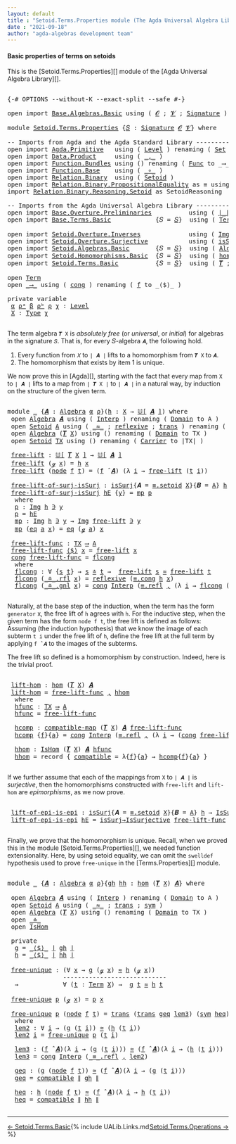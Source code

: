 ```yaml
---
layout: default
title : "Setoid.Terms.Properties module (The Agda Universal Algebra Library)"
date : "2021-09-18"
author: "agda-algebras development team"
---
```


#### <a id="basic-properties">Basic properties of terms on setoids</a>

This is the [Setoid.Terms.Properties][] module of the [Agda Universal Algebra Library][].

<pre class="Agda">

<a id="342" class="Symbol">{-#</a> <a id="346" class="Keyword">OPTIONS</a> <a id="354" class="Pragma">--without-K</a> <a id="366" class="Pragma">--exact-split</a> <a id="380" class="Pragma">--safe</a> <a id="387" class="Symbol">#-}</a>

<a id="392" class="Keyword">open</a> <a id="397" class="Keyword">import</a> <a id="404" href="Base.Algebras.Basic.html" class="Module">Base.Algebras.Basic</a> <a id="424" class="Keyword">using</a> <a id="430" class="Symbol">(</a> <a id="432" href="Base.Algebras.Basic.html#1162" class="Generalizable">𝓞</a> <a id="434" class="Symbol">;</a> <a id="436" href="Base.Algebras.Basic.html#1164" class="Generalizable">𝓥</a> <a id="438" class="Symbol">;</a> <a id="440" href="Base.Algebras.Basic.html#3890" class="Function">Signature</a> <a id="450" class="Symbol">)</a>

<a id="453" class="Keyword">module</a> <a id="460" href="Setoid.Terms.Properties.html" class="Module">Setoid.Terms.Properties</a> <a id="484" class="Symbol">{</a><a id="485" href="Setoid.Terms.Properties.html#485" class="Bound">𝑆</a> <a id="487" class="Symbol">:</a> <a id="489" href="Base.Algebras.Basic.html#3890" class="Function">Signature</a> <a id="499" href="Base.Algebras.Basic.html#1162" class="Generalizable">𝓞</a> <a id="501" href="Base.Algebras.Basic.html#1164" class="Generalizable">𝓥</a><a id="502" class="Symbol">}</a> <a id="504" class="Keyword">where</a>

<a id="511" class="Comment">-- Imports from Agda and the Agda Standard Library ---------------------</a>
<a id="584" class="Keyword">open</a> <a id="589" class="Keyword">import</a> <a id="596" href="Agda.Primitive.html" class="Module">Agda.Primitive</a>   <a id="613" class="Keyword">using</a> <a id="619" class="Symbol">(</a> <a id="621" href="Agda.Primitive.html#597" class="Postulate">Level</a> <a id="627" class="Symbol">)</a> <a id="629" class="Keyword">renaming</a> <a id="638" class="Symbol">(</a> <a id="640" href="Agda.Primitive.html#326" class="Primitive">Set</a> <a id="644" class="Symbol">to</a> <a id="647" class="Primitive">Type</a> <a id="652" class="Symbol">)</a>
<a id="654" class="Keyword">open</a> <a id="659" class="Keyword">import</a> <a id="666" href="Data.Product.html" class="Module">Data.Product</a>     <a id="683" class="Keyword">using</a> <a id="689" class="Symbol">(</a> <a id="691" href="Agda.Builtin.Sigma.html#236" class="InductiveConstructor Operator">_,_</a> <a id="695" class="Symbol">)</a>
<a id="697" class="Keyword">open</a> <a id="702" class="Keyword">import</a> <a id="709" href="Function.Bundles.html" class="Module">Function.Bundles</a> <a id="726" class="Keyword">using</a> <a id="732" class="Symbol">()</a> <a id="735" class="Keyword">renaming</a> <a id="744" class="Symbol">(</a> <a id="746" href="Function.Bundles.html#1868" class="Record">Func</a> <a id="751" class="Symbol">to</a> <a id="754" class="Record">_⟶_</a> <a id="758" class="Symbol">)</a>
<a id="760" class="Keyword">open</a> <a id="765" class="Keyword">import</a> <a id="772" href="Function.Base.html" class="Module">Function.Base</a>    <a id="789" class="Keyword">using</a> <a id="795" class="Symbol">(</a> <a id="797" href="Function.Base.html#1031" class="Function Operator">_∘_</a> <a id="801" class="Symbol">)</a>
<a id="803" class="Keyword">open</a> <a id="808" class="Keyword">import</a> <a id="815" href="Relation.Binary.html" class="Module">Relation.Binary</a>  <a id="832" class="Keyword">using</a> <a id="838" class="Symbol">(</a> <a id="840" href="Relation.Binary.Bundles.html#1009" class="Record">Setoid</a> <a id="847" class="Symbol">)</a>
<a id="849" class="Keyword">open</a> <a id="854" class="Keyword">import</a> <a id="861" href="Relation.Binary.PropositionalEquality.html" class="Module">Relation.Binary.PropositionalEquality</a> <a id="899" class="Symbol">as</a> <a id="902" class="Module">≡</a> <a id="904" class="Keyword">using</a> <a id="910" class="Symbol">(</a><a id="911" href="Agda.Builtin.Equality.html#151" class="Datatype Operator">_≡_</a><a id="914" class="Symbol">)</a>
<a id="916" class="Keyword">import</a> <a id="923" href="Relation.Binary.Reasoning.Setoid.html" class="Module">Relation.Binary.Reasoning.Setoid</a> <a id="956" class="Symbol">as</a> <a id="959" class="Module">SetoidReasoning</a>

<a id="976" class="Comment">-- Imports from the Agda Universal Algebra Library ------------------------------------------------</a>
<a id="1076" class="Keyword">open</a> <a id="1081" class="Keyword">import</a> <a id="1088" href="Base.Overture.Preliminaries.html" class="Module">Base.Overture.Preliminaries</a>          <a id="1125" class="Keyword">using</a> <a id="1131" class="Symbol">(</a> <a id="1133" href="Base.Overture.Preliminaries.html#4402" class="Function Operator">∣_∣</a> <a id="1137" class="Symbol">;</a> <a id="1139" href="Base.Overture.Preliminaries.html#4440" class="Function Operator">∥_∥</a> <a id="1143" class="Symbol">)</a>
<a id="1145" class="Keyword">open</a> <a id="1150" class="Keyword">import</a> <a id="1157" href="Base.Terms.Basic.html" class="Module">Base.Terms.Basic</a>            <a id="1185" class="Symbol">{</a><a id="1186" class="Argument">𝑆</a> <a id="1188" class="Symbol">=</a> <a id="1190" href="Setoid.Terms.Properties.html#485" class="Bound">𝑆</a><a id="1191" class="Symbol">}</a>  <a id="1194" class="Keyword">using</a> <a id="1200" class="Symbol">(</a> <a id="1202" href="Base.Terms.Basic.html#2021" class="Datatype">Term</a> <a id="1207" class="Symbol">)</a>

<a id="1210" class="Keyword">open</a> <a id="1215" class="Keyword">import</a> <a id="1222" href="Setoid.Overture.Inverses.html" class="Module">Setoid.Overture.Inverses</a>             <a id="1259" class="Keyword">using</a> <a id="1265" class="Symbol">(</a> <a id="1267" href="Setoid.Overture.Inverses.html#1769" class="Datatype Operator">Img_∋_</a> <a id="1274" class="Symbol">;</a> <a id="1276" href="Setoid.Overture.Inverses.html#1820" class="InductiveConstructor">eq</a> <a id="1279" class="Symbol">)</a>
<a id="1281" class="Keyword">open</a> <a id="1286" class="Keyword">import</a> <a id="1293" href="Setoid.Overture.Surjective.html" class="Module">Setoid.Overture.Surjective</a>           <a id="1330" class="Keyword">using</a> <a id="1336" class="Symbol">(</a> <a id="1338" href="Setoid.Overture.Surjective.html#1963" class="Function">isSurj</a> <a id="1345" class="Symbol">;</a> <a id="1347" href="Setoid.Overture.Surjective.html#2049" class="Function">IsSurjective</a> <a id="1360" class="Symbol">;</a> <a id="1362" href="Setoid.Overture.Surjective.html#2133" class="Function">isSurj→IsSurjective</a> <a id="1382" class="Symbol">)</a>
<a id="1384" class="Keyword">open</a> <a id="1389" class="Keyword">import</a> <a id="1396" href="Setoid.Algebras.Basic.html" class="Module">Setoid.Algebras.Basic</a>       <a id="1424" class="Symbol">{</a><a id="1425" class="Argument">𝑆</a> <a id="1427" class="Symbol">=</a> <a id="1429" href="Setoid.Terms.Properties.html#485" class="Bound">𝑆</a><a id="1430" class="Symbol">}</a>  <a id="1433" class="Keyword">using</a> <a id="1439" class="Symbol">(</a> <a id="1441" href="Setoid.Algebras.Basic.html#2890" class="Record">Algebra</a> <a id="1449" class="Symbol">;</a> <a id="1451" href="Setoid.Algebras.Basic.html#3636" class="Function Operator">𝕌[_]</a> <a id="1456" class="Symbol">;</a> <a id="1458" href="Setoid.Algebras.Basic.html#4038" class="Function Operator">_̂_</a> <a id="1462" class="Symbol">)</a>
<a id="1464" class="Keyword">open</a> <a id="1469" class="Keyword">import</a> <a id="1476" href="Setoid.Homomorphisms.Basic.html" class="Module">Setoid.Homomorphisms.Basic</a>  <a id="1504" class="Symbol">{</a><a id="1505" class="Argument">𝑆</a> <a id="1507" class="Symbol">=</a> <a id="1509" href="Setoid.Terms.Properties.html#485" class="Bound">𝑆</a><a id="1510" class="Symbol">}</a>  <a id="1513" class="Keyword">using</a> <a id="1519" class="Symbol">(</a> <a id="1521" href="Setoid.Homomorphisms.Basic.html#1980" class="Function">hom</a> <a id="1525" class="Symbol">;</a> <a id="1527" href="Setoid.Homomorphisms.Basic.html#1734" class="Function">compatible-map</a> <a id="1542" class="Symbol">;</a> <a id="1544" href="Setoid.Homomorphisms.Basic.html#1884" class="Record">IsHom</a> <a id="1550" class="Symbol">)</a>
<a id="1552" class="Keyword">open</a> <a id="1557" class="Keyword">import</a> <a id="1564" href="Setoid.Terms.Basic.html" class="Module">Setoid.Terms.Basic</a>          <a id="1592" class="Symbol">{</a><a id="1593" class="Argument">𝑆</a> <a id="1595" class="Symbol">=</a> <a id="1597" href="Setoid.Terms.Properties.html#485" class="Bound">𝑆</a><a id="1598" class="Symbol">}</a>  <a id="1601" class="Keyword">using</a> <a id="1607" class="Symbol">(</a> <a id="1609" href="Setoid.Terms.Basic.html#2932" class="Function">𝑻</a> <a id="1611" class="Symbol">;</a> <a id="1613" href="Setoid.Terms.Basic.html#2061" class="Datatype Operator">_≐_</a>  <a id="1618" class="Symbol">;</a> <a id="1620" href="Setoid.Terms.Basic.html#2296" class="Function">≐-isRefl</a> <a id="1629" class="Symbol">)</a>

<a id="1632" class="Keyword">open</a> <a id="1637" href="Base.Terms.Basic.html#2021" class="Module">Term</a>
<a id="1642" class="Keyword">open</a> <a id="1647" href="Setoid.Terms.Properties.html#754" class="Module">_⟶_</a> <a id="1651" class="Keyword">using</a> <a id="1657" class="Symbol">(</a> <a id="1659" href="Function.Bundles.html#1938" class="Field">cong</a> <a id="1664" class="Symbol">)</a> <a id="1666" class="Keyword">renaming</a> <a id="1675" class="Symbol">(</a> <a id="1677" href="Function.Bundles.html#1919" class="Field">f</a> <a id="1679" class="Symbol">to</a> <a id="1682" class="Field">_⟨$⟩_</a> <a id="1688" class="Symbol">)</a>

<a id="1691" class="Keyword">private</a> <a id="1699" class="Keyword">variable</a>
 <a id="1709" href="Setoid.Terms.Properties.html#1709" class="Generalizable">α</a> <a id="1711" href="Setoid.Terms.Properties.html#1711" class="Generalizable">ρᵃ</a> <a id="1714" href="Setoid.Terms.Properties.html#1714" class="Generalizable">β</a> <a id="1716" href="Setoid.Terms.Properties.html#1716" class="Generalizable">ρᵇ</a> <a id="1719" href="Setoid.Terms.Properties.html#1719" class="Generalizable">ρ</a> <a id="1721" href="Setoid.Terms.Properties.html#1721" class="Generalizable">χ</a> <a id="1723" class="Symbol">:</a> <a id="1725" href="Agda.Primitive.html#597" class="Postulate">Level</a>
 <a id="1732" href="Setoid.Terms.Properties.html#1732" class="Generalizable">X</a> <a id="1734" class="Symbol">:</a> <a id="1736" href="Setoid.Terms.Properties.html#647" class="Primitive">Type</a> <a id="1741" href="Setoid.Terms.Properties.html#1721" class="Generalizable">χ</a>

</pre>

The term algebra `𝑻 X` is *absolutely free* (or *universal*, or *initial*) for algebras in the signature `𝑆`. That is, for every 𝑆-algebra `𝑨`, the following hold.

1. Every function from `𝑋` to `∣ 𝑨 ∣` lifts to a homomorphism from `𝑻 X` to `𝑨`.
2. The homomorphism that exists by item 1 is unique.

We now prove this in [Agda][], starting with the fact that every map from `X` to `∣ 𝑨 ∣` lifts to a map from `∣ 𝑻 X ∣` to `∣ 𝑨 ∣` in a natural way, by induction on the structure of the given term.

<pre class="Agda">

<a id="2268" class="Keyword">module</a> <a id="2275" href="Setoid.Terms.Properties.html#2275" class="Module">_</a> <a id="2277" class="Symbol">{</a><a id="2278" href="Setoid.Terms.Properties.html#2278" class="Bound">𝑨</a> <a id="2280" class="Symbol">:</a> <a id="2282" href="Setoid.Algebras.Basic.html#2890" class="Record">Algebra</a> <a id="2290" href="Setoid.Terms.Properties.html#1709" class="Generalizable">α</a> <a id="2292" href="Setoid.Terms.Properties.html#1719" class="Generalizable">ρ</a><a id="2293" class="Symbol">}(</a><a id="2295" href="Setoid.Terms.Properties.html#2295" class="Bound">h</a> <a id="2297" class="Symbol">:</a> <a id="2299" href="Setoid.Terms.Properties.html#1732" class="Generalizable">X</a> <a id="2301" class="Symbol">→</a> <a id="2303" href="Setoid.Algebras.Basic.html#3636" class="Function Operator">𝕌[</a> <a id="2306" href="Setoid.Terms.Properties.html#2278" class="Bound">𝑨</a> <a id="2308" href="Setoid.Algebras.Basic.html#3636" class="Function Operator">]</a><a id="2309" class="Symbol">)</a> <a id="2311" class="Keyword">where</a>
 <a id="2318" class="Keyword">open</a> <a id="2323" href="Setoid.Algebras.Basic.html#2890" class="Module">Algebra</a> <a id="2331" href="Setoid.Terms.Properties.html#2278" class="Bound">𝑨</a> <a id="2333" class="Keyword">using</a> <a id="2339" class="Symbol">(</a> <a id="2341" href="Setoid.Algebras.Basic.html#2969" class="Field">Interp</a> <a id="2348" class="Symbol">)</a> <a id="2350" class="Keyword">renaming</a> <a id="2359" class="Symbol">(</a> <a id="2361" href="Setoid.Algebras.Basic.html#2947" class="Field">Domain</a> <a id="2368" class="Symbol">to</a> <a id="2371" class="Field">A</a> <a id="2373" class="Symbol">)</a>
 <a id="2376" class="Keyword">open</a> <a id="2381" href="Relation.Binary.Bundles.html#1009" class="Module">Setoid</a> <a id="2388" href="Setoid.Terms.Properties.html#2371" class="Function">A</a> <a id="2390" class="Keyword">using</a> <a id="2396" class="Symbol">(</a> <a id="2398" href="Relation.Binary.Bundles.html#1098" class="Field Operator">_≈_</a> <a id="2402" class="Symbol">;</a> <a id="2404" href="Relation.Binary.Structures.html#1646" class="Function">reflexive</a> <a id="2414" class="Symbol">;</a> <a id="2416" href="Relation.Binary.Structures.html#1620" class="Function">trans</a> <a id="2422" class="Symbol">)</a> <a id="2424" class="Keyword">renaming</a> <a id="2433" class="Symbol">(</a> <a id="2435" href="Relation.Binary.Bundles.html#1072" class="Field">Carrier</a> <a id="2443" class="Symbol">to</a> <a id="2446" class="Field">∣A∣</a> <a id="2450" class="Symbol">)</a>
 <a id="2453" class="Keyword">open</a> <a id="2458" href="Setoid.Algebras.Basic.html#2890" class="Module">Algebra</a> <a id="2466" class="Symbol">(</a><a id="2467" href="Setoid.Terms.Basic.html#2932" class="Function">𝑻</a> <a id="2469" href="Setoid.Terms.Properties.html#2299" class="Bound">X</a><a id="2470" class="Symbol">)</a> <a id="2472" class="Keyword">using</a> <a id="2478" class="Symbol">()</a> <a id="2481" class="Keyword">renaming</a> <a id="2490" class="Symbol">(</a> <a id="2492" href="Setoid.Algebras.Basic.html#2947" class="Field">Domain</a> <a id="2499" class="Symbol">to</a> <a id="2502" class="Field">TX</a> <a id="2505" class="Symbol">)</a>
 <a id="2508" class="Keyword">open</a> <a id="2513" href="Relation.Binary.Bundles.html#1009" class="Module">Setoid</a> <a id="2520" href="Setoid.Terms.Properties.html#2502" class="Function">TX</a> <a id="2523" class="Keyword">using</a> <a id="2529" class="Symbol">()</a> <a id="2532" class="Keyword">renaming</a> <a id="2541" class="Symbol">(</a> <a id="2543" href="Relation.Binary.Bundles.html#1072" class="Field">Carrier</a> <a id="2551" class="Symbol">to</a> <a id="2554" class="Field">∣TX∣</a> <a id="2559" class="Symbol">)</a>

 <a id="2563" href="Setoid.Terms.Properties.html#2563" class="Function">free-lift</a> <a id="2573" class="Symbol">:</a> <a id="2575" href="Setoid.Algebras.Basic.html#3636" class="Function Operator">𝕌[</a> <a id="2578" href="Setoid.Terms.Basic.html#2932" class="Function">𝑻</a> <a id="2580" href="Setoid.Terms.Properties.html#2299" class="Bound">X</a> <a id="2582" href="Setoid.Algebras.Basic.html#3636" class="Function Operator">]</a> <a id="2584" class="Symbol">→</a> <a id="2586" href="Setoid.Algebras.Basic.html#3636" class="Function Operator">𝕌[</a> <a id="2589" href="Setoid.Terms.Properties.html#2278" class="Bound">𝑨</a> <a id="2591" href="Setoid.Algebras.Basic.html#3636" class="Function Operator">]</a>
 <a id="2594" href="Setoid.Terms.Properties.html#2563" class="Function">free-lift</a> <a id="2604" class="Symbol">(</a><a id="2605" href="Base.Terms.Basic.html#2062" class="InductiveConstructor">ℊ</a> <a id="2607" href="Setoid.Terms.Properties.html#2607" class="Bound">x</a><a id="2608" class="Symbol">)</a> <a id="2610" class="Symbol">=</a> <a id="2612" href="Setoid.Terms.Properties.html#2295" class="Bound">h</a> <a id="2614" href="Setoid.Terms.Properties.html#2607" class="Bound">x</a>
 <a id="2617" href="Setoid.Terms.Properties.html#2563" class="Function">free-lift</a> <a id="2627" class="Symbol">(</a><a id="2628" href="Base.Terms.Basic.html#2104" class="InductiveConstructor">node</a> <a id="2633" href="Setoid.Terms.Properties.html#2633" class="Bound">f</a> <a id="2635" href="Setoid.Terms.Properties.html#2635" class="Bound">t</a><a id="2636" class="Symbol">)</a> <a id="2638" class="Symbol">=</a> <a id="2640" class="Symbol">(</a><a id="2641" href="Setoid.Terms.Properties.html#2633" class="Bound">f</a> <a id="2643" href="Setoid.Algebras.Basic.html#4038" class="Function Operator">̂</a> <a id="2645" href="Setoid.Terms.Properties.html#2278" class="Bound">𝑨</a><a id="2646" class="Symbol">)</a> <a id="2648" class="Symbol">(λ</a> <a id="2651" href="Setoid.Terms.Properties.html#2651" class="Bound">i</a> <a id="2653" class="Symbol">→</a> <a id="2655" href="Setoid.Terms.Properties.html#2563" class="Function">free-lift</a> <a id="2665" class="Symbol">(</a><a id="2666" href="Setoid.Terms.Properties.html#2635" class="Bound">t</a> <a id="2668" href="Setoid.Terms.Properties.html#2651" class="Bound">i</a><a id="2669" class="Symbol">))</a>

 <a id="2674" href="Setoid.Terms.Properties.html#2674" class="Function">free-lift-of-surj-isSurj</a> <a id="2699" class="Symbol">:</a> <a id="2701" href="Setoid.Overture.Surjective.html#1963" class="Function">isSurj</a><a id="2707" class="Symbol">{</a><a id="2708" class="Argument">𝑨</a> <a id="2710" class="Symbol">=</a> <a id="2712" href="Relation.Binary.PropositionalEquality.Properties.html#3972" class="Function">≡.setoid</a> <a id="2721" href="Setoid.Terms.Properties.html#2299" class="Bound">X</a><a id="2722" class="Symbol">}{</a><a id="2724" class="Argument">𝑩</a> <a id="2726" class="Symbol">=</a> <a id="2728" href="Setoid.Terms.Properties.html#2371" class="Function">A</a><a id="2729" class="Symbol">}</a> <a id="2731" href="Setoid.Terms.Properties.html#2295" class="Bound">h</a> <a id="2733" class="Symbol">→</a> <a id="2735" href="Setoid.Overture.Surjective.html#1963" class="Function">isSurj</a><a id="2741" class="Symbol">{</a><a id="2742" class="Argument">𝑨</a> <a id="2744" class="Symbol">=</a> <a id="2746" href="Setoid.Terms.Properties.html#2502" class="Function">TX</a><a id="2748" class="Symbol">}{</a><a id="2750" class="Argument">𝑩</a> <a id="2752" class="Symbol">=</a> <a id="2754" href="Setoid.Terms.Properties.html#2371" class="Function">A</a><a id="2755" class="Symbol">}</a> <a id="2757" href="Setoid.Terms.Properties.html#2563" class="Function">free-lift</a>
 <a id="2768" href="Setoid.Terms.Properties.html#2674" class="Function">free-lift-of-surj-isSurj</a> <a id="2793" href="Setoid.Terms.Properties.html#2793" class="Bound">hE</a> <a id="2796" class="Symbol">{</a><a id="2797" href="Setoid.Terms.Properties.html#2797" class="Bound">y</a><a id="2798" class="Symbol">}</a> <a id="2800" class="Symbol">=</a> <a id="2802" href="Setoid.Terms.Properties.html#2842" class="Function">mp</a> <a id="2805" href="Setoid.Terms.Properties.html#2817" class="Function">p</a>
  <a id="2809" class="Keyword">where</a>
  <a id="2817" href="Setoid.Terms.Properties.html#2817" class="Function">p</a> <a id="2819" class="Symbol">:</a> <a id="2821" href="Setoid.Overture.Inverses.html#1769" class="Datatype Operator">Img</a> <a id="2825" href="Setoid.Terms.Properties.html#2295" class="Bound">h</a> <a id="2827" href="Setoid.Overture.Inverses.html#1769" class="Datatype Operator">∋</a> <a id="2829" href="Setoid.Terms.Properties.html#2797" class="Bound">y</a>
  <a id="2833" href="Setoid.Terms.Properties.html#2817" class="Function">p</a> <a id="2835" class="Symbol">=</a> <a id="2837" href="Setoid.Terms.Properties.html#2793" class="Bound">hE</a>
  <a id="2842" href="Setoid.Terms.Properties.html#2842" class="Function">mp</a> <a id="2845" class="Symbol">:</a> <a id="2847" href="Setoid.Overture.Inverses.html#1769" class="Datatype Operator">Img</a> <a id="2851" href="Setoid.Terms.Properties.html#2295" class="Bound">h</a> <a id="2853" href="Setoid.Overture.Inverses.html#1769" class="Datatype Operator">∋</a> <a id="2855" href="Setoid.Terms.Properties.html#2797" class="Bound">y</a> <a id="2857" class="Symbol">→</a> <a id="2859" href="Setoid.Overture.Inverses.html#1769" class="Datatype Operator">Img</a> <a id="2863" href="Setoid.Terms.Properties.html#2563" class="Function">free-lift</a> <a id="2873" href="Setoid.Overture.Inverses.html#1769" class="Datatype Operator">∋</a> <a id="2875" href="Setoid.Terms.Properties.html#2797" class="Bound">y</a>
  <a id="2879" href="Setoid.Terms.Properties.html#2842" class="Function">mp</a> <a id="2882" class="Symbol">(</a><a id="2883" href="Setoid.Overture.Inverses.html#1820" class="InductiveConstructor">eq</a> <a id="2886" href="Setoid.Terms.Properties.html#2886" class="Bound">a</a> <a id="2888" href="Setoid.Terms.Properties.html#2888" class="Bound">x</a><a id="2889" class="Symbol">)</a> <a id="2891" class="Symbol">=</a> <a id="2893" href="Setoid.Overture.Inverses.html#1820" class="InductiveConstructor">eq</a> <a id="2896" class="Symbol">(</a><a id="2897" href="Base.Terms.Basic.html#2062" class="InductiveConstructor">ℊ</a> <a id="2899" href="Setoid.Terms.Properties.html#2886" class="Bound">a</a><a id="2900" class="Symbol">)</a> <a id="2902" href="Setoid.Terms.Properties.html#2888" class="Bound">x</a>

 <a id="2906" href="Setoid.Terms.Properties.html#2906" class="Function">free-lift-func</a> <a id="2921" class="Symbol">:</a> <a id="2923" href="Setoid.Terms.Properties.html#2502" class="Function">TX</a> <a id="2926" href="Setoid.Terms.Properties.html#754" class="Record Operator">⟶</a> <a id="2928" href="Setoid.Terms.Properties.html#2371" class="Function">A</a>
 <a id="2931" href="Setoid.Terms.Properties.html#2906" class="Function">free-lift-func</a> <a id="2946" href="Setoid.Terms.Properties.html#1682" class="Field Operator">⟨$⟩</a> <a id="2950" href="Setoid.Terms.Properties.html#2950" class="Bound">x</a> <a id="2952" class="Symbol">=</a> <a id="2954" href="Setoid.Terms.Properties.html#2563" class="Function">free-lift</a> <a id="2964" href="Setoid.Terms.Properties.html#2950" class="Bound">x</a>
 <a id="2967" href="Function.Bundles.html#1938" class="Field">cong</a> <a id="2972" href="Setoid.Terms.Properties.html#2906" class="Function">free-lift-func</a> <a id="2987" class="Symbol">=</a> <a id="2989" href="Setoid.Terms.Properties.html#3006" class="Function">flcong</a>
  <a id="2998" class="Keyword">where</a>
  <a id="3006" href="Setoid.Terms.Properties.html#3006" class="Function">flcong</a> <a id="3013" class="Symbol">:</a> <a id="3015" class="Symbol">∀</a> <a id="3017" class="Symbol">{</a><a id="3018" href="Setoid.Terms.Properties.html#3018" class="Bound">s</a> <a id="3020" href="Setoid.Terms.Properties.html#3020" class="Bound">t</a><a id="3021" class="Symbol">}</a> <a id="3023" class="Symbol">→</a> <a id="3025" href="Setoid.Terms.Properties.html#3018" class="Bound">s</a> <a id="3027" href="Setoid.Terms.Basic.html#2061" class="Datatype Operator">≐</a> <a id="3029" href="Setoid.Terms.Properties.html#3020" class="Bound">t</a> <a id="3031" class="Symbol">→</a>  <a id="3034" href="Setoid.Terms.Properties.html#2563" class="Function">free-lift</a> <a id="3044" href="Setoid.Terms.Properties.html#3018" class="Bound">s</a> <a id="3046" href="Relation.Binary.Bundles.html#1098" class="Function Operator">≈</a> <a id="3048" href="Setoid.Terms.Properties.html#2563" class="Function">free-lift</a> <a id="3058" href="Setoid.Terms.Properties.html#3020" class="Bound">t</a>
  <a id="3062" href="Setoid.Terms.Properties.html#3006" class="Function">flcong</a> <a id="3069" class="Symbol">(</a><a id="3070" href="Setoid.Terms.Basic.html#2105" class="InductiveConstructor">_≐_.rfl</a> <a id="3078" href="Setoid.Terms.Properties.html#3078" class="Bound">x</a><a id="3079" class="Symbol">)</a> <a id="3081" class="Symbol">=</a> <a id="3083" href="Relation.Binary.Structures.html#1646" class="Function">reflexive</a> <a id="3093" class="Symbol">(</a><a id="3094" href="Relation.Binary.PropositionalEquality.Core.html#1130" class="Function">≡.cong</a> <a id="3101" href="Setoid.Terms.Properties.html#2295" class="Bound">h</a> <a id="3103" href="Setoid.Terms.Properties.html#3078" class="Bound">x</a><a id="3104" class="Symbol">)</a>
  <a id="3108" href="Setoid.Terms.Properties.html#3006" class="Function">flcong</a> <a id="3115" class="Symbol">(</a><a id="3116" href="Setoid.Terms.Basic.html#2147" class="InductiveConstructor">_≐_.gnl</a> <a id="3124" href="Setoid.Terms.Properties.html#3124" class="Bound">x</a><a id="3125" class="Symbol">)</a> <a id="3127" class="Symbol">=</a> <a id="3129" href="Function.Bundles.html#1938" class="Field">cong</a> <a id="3134" href="Setoid.Algebras.Basic.html#2969" class="Function">Interp</a> <a id="3141" class="Symbol">(</a><a id="3142" href="Agda.Builtin.Equality.html#208" class="InductiveConstructor">≡.refl</a> <a id="3149" href="Agda.Builtin.Sigma.html#236" class="InductiveConstructor Operator">,</a> <a id="3151" class="Symbol">(λ</a> <a id="3154" href="Setoid.Terms.Properties.html#3154" class="Bound">i</a> <a id="3156" class="Symbol">→</a> <a id="3158" href="Setoid.Terms.Properties.html#3006" class="Function">flcong</a> <a id="3165" class="Symbol">(</a><a id="3166" href="Setoid.Terms.Properties.html#3124" class="Bound">x</a> <a id="3168" href="Setoid.Terms.Properties.html#3154" class="Bound">i</a><a id="3169" class="Symbol">)))</a>

</pre>

Naturally, at the base step of the induction, when the term has the form `generator`
x, the free lift of `h` agrees with `h`.  For the inductive step, when the
given term has the form `node f t`, the free lift is defined as
follows: Assuming (the induction hypothesis) that we know the image of each
subterm `t i` under the free lift of `h`, define the free lift at the
full term by applying `f ̂ 𝑨` to the images of the subterms.

The free lift so defined is a homomorphism by construction. Indeed, here is the trivial proof.

<pre class="Agda">

 <a id="3729" href="Setoid.Terms.Properties.html#3729" class="Function">lift-hom</a> <a id="3738" class="Symbol">:</a> <a id="3740" href="Setoid.Homomorphisms.Basic.html#1980" class="Function">hom</a> <a id="3744" class="Symbol">(</a><a id="3745" href="Setoid.Terms.Basic.html#2932" class="Function">𝑻</a> <a id="3747" href="Setoid.Terms.Properties.html#2299" class="Bound">X</a><a id="3748" class="Symbol">)</a> <a id="3750" href="Setoid.Terms.Properties.html#2278" class="Bound">𝑨</a>
 <a id="3753" href="Setoid.Terms.Properties.html#3729" class="Function">lift-hom</a> <a id="3762" class="Symbol">=</a> <a id="3764" href="Setoid.Terms.Properties.html#2906" class="Function">free-lift-func</a> <a id="3779" href="Agda.Builtin.Sigma.html#236" class="InductiveConstructor Operator">,</a> <a id="3781" href="Setoid.Terms.Properties.html#3972" class="Function">hhom</a>
  <a id="3788" class="Keyword">where</a>
  <a id="3796" href="Setoid.Terms.Properties.html#3796" class="Function">hfunc</a> <a id="3802" class="Symbol">:</a> <a id="3804" href="Setoid.Terms.Properties.html#2502" class="Function">TX</a> <a id="3807" href="Setoid.Terms.Properties.html#754" class="Record Operator">⟶</a> <a id="3809" href="Setoid.Terms.Properties.html#2371" class="Function">A</a>
  <a id="3813" href="Setoid.Terms.Properties.html#3796" class="Function">hfunc</a> <a id="3819" class="Symbol">=</a> <a id="3821" href="Setoid.Terms.Properties.html#2906" class="Function">free-lift-func</a>

  <a id="3839" href="Setoid.Terms.Properties.html#3839" class="Function">hcomp</a> <a id="3845" class="Symbol">:</a> <a id="3847" href="Setoid.Homomorphisms.Basic.html#1734" class="Function">compatible-map</a> <a id="3862" class="Symbol">(</a><a id="3863" href="Setoid.Terms.Basic.html#2932" class="Function">𝑻</a> <a id="3865" href="Setoid.Terms.Properties.html#2299" class="Bound">X</a><a id="3866" class="Symbol">)</a> <a id="3868" href="Setoid.Terms.Properties.html#2278" class="Bound">𝑨</a> <a id="3870" href="Setoid.Terms.Properties.html#2906" class="Function">free-lift-func</a>
  <a id="3887" href="Setoid.Terms.Properties.html#3839" class="Function">hcomp</a> <a id="3893" class="Symbol">{</a><a id="3894" href="Setoid.Terms.Properties.html#3894" class="Bound">f</a><a id="3895" class="Symbol">}{</a><a id="3897" href="Setoid.Terms.Properties.html#3897" class="Bound">a</a><a id="3898" class="Symbol">}</a> <a id="3900" class="Symbol">=</a> <a id="3902" href="Function.Bundles.html#1938" class="Field">cong</a> <a id="3907" href="Setoid.Algebras.Basic.html#2969" class="Function">Interp</a> <a id="3914" class="Symbol">(</a><a id="3915" href="Agda.Builtin.Equality.html#208" class="InductiveConstructor">≡.refl</a> <a id="3922" href="Agda.Builtin.Sigma.html#236" class="InductiveConstructor Operator">,</a> <a id="3924" class="Symbol">(λ</a> <a id="3927" href="Setoid.Terms.Properties.html#3927" class="Bound">i</a> <a id="3929" class="Symbol">→</a> <a id="3931" class="Symbol">(</a><a id="3932" href="Function.Bundles.html#1938" class="Field">cong</a> <a id="3937" href="Setoid.Terms.Properties.html#2906" class="Function">free-lift-func</a><a id="3951" class="Symbol">){</a><a id="3953" href="Setoid.Terms.Properties.html#3897" class="Bound">a</a> <a id="3955" href="Setoid.Terms.Properties.html#3927" class="Bound">i</a><a id="3956" class="Symbol">}</a> <a id="3958" href="Setoid.Terms.Basic.html#2296" class="Function">≐-isRefl</a><a id="3966" class="Symbol">))</a>

  <a id="3972" href="Setoid.Terms.Properties.html#3972" class="Function">hhom</a> <a id="3977" class="Symbol">:</a> <a id="3979" href="Setoid.Homomorphisms.Basic.html#1884" class="Record">IsHom</a> <a id="3985" class="Symbol">(</a><a id="3986" href="Setoid.Terms.Basic.html#2932" class="Function">𝑻</a> <a id="3988" href="Setoid.Terms.Properties.html#2299" class="Bound">X</a><a id="3989" class="Symbol">)</a> <a id="3991" href="Setoid.Terms.Properties.html#2278" class="Bound">𝑨</a> <a id="3993" href="Setoid.Terms.Properties.html#3796" class="Function">hfunc</a>
  <a id="4001" href="Setoid.Terms.Properties.html#3972" class="Function">hhom</a> <a id="4006" class="Symbol">=</a> <a id="4008" class="Keyword">record</a> <a id="4015" class="Symbol">{</a> <a id="4017" href="Setoid.Homomorphisms.Basic.html#1948" class="Field">compatible</a> <a id="4028" class="Symbol">=</a> <a id="4030" class="Symbol">λ{</a><a id="4032" href="Setoid.Terms.Properties.html#4032" class="Bound">f</a><a id="4033" class="Symbol">}{</a><a id="4035" href="Setoid.Terms.Properties.html#4035" class="Bound">a</a><a id="4036" class="Symbol">}</a> <a id="4038" class="Symbol">→</a> <a id="4040" href="Setoid.Terms.Properties.html#3839" class="Function">hcomp</a><a id="4045" class="Symbol">{</a><a id="4046" href="Setoid.Terms.Properties.html#4032" class="Bound">f</a><a id="4047" class="Symbol">}{</a><a id="4049" href="Setoid.Terms.Properties.html#4035" class="Bound">a</a><a id="4050" class="Symbol">}</a> <a id="4052" class="Symbol">}</a>
 
</pre>

If we further assume that each of the mappings from `X` to `∣ 𝑨 ∣` is *surjective*, then the homomorphisms constructed with `free-lift` and `lift-hom` are *epimorphisms*, as we now prove.

<pre class="Agda">

 <a id="4272" href="Setoid.Terms.Properties.html#4272" class="Function">lift-of-epi-is-epi</a> <a id="4291" class="Symbol">:</a> <a id="4293" href="Setoid.Overture.Surjective.html#1963" class="Function">isSurj</a><a id="4299" class="Symbol">{</a><a id="4300" class="Argument">𝑨</a> <a id="4302" class="Symbol">=</a> <a id="4304" href="Relation.Binary.PropositionalEquality.Properties.html#3972" class="Function">≡.setoid</a> <a id="4313" href="Setoid.Terms.Properties.html#2299" class="Bound">X</a><a id="4314" class="Symbol">}{</a><a id="4316" class="Argument">𝑩</a> <a id="4318" class="Symbol">=</a> <a id="4320" href="Setoid.Terms.Properties.html#2371" class="Function">A</a><a id="4321" class="Symbol">}</a> <a id="4323" href="Setoid.Terms.Properties.html#2295" class="Bound">h</a> <a id="4325" class="Symbol">→</a> <a id="4327" href="Setoid.Overture.Surjective.html#2049" class="Function">IsSurjective</a> <a id="4340" href="Setoid.Terms.Properties.html#2906" class="Function">free-lift-func</a>
 <a id="4356" href="Setoid.Terms.Properties.html#4272" class="Function">lift-of-epi-is-epi</a> <a id="4375" href="Setoid.Terms.Properties.html#4375" class="Bound">hE</a> <a id="4378" class="Symbol">=</a> <a id="4380" href="Setoid.Overture.Surjective.html#2133" class="Function">isSurj→IsSurjective</a> <a id="4400" href="Setoid.Terms.Properties.html#2906" class="Function">free-lift-func</a> <a id="4415" class="Symbol">(</a><a id="4416" href="Setoid.Terms.Properties.html#2674" class="Function">free-lift-of-surj-isSurj</a> <a id="4441" href="Setoid.Terms.Properties.html#4375" class="Bound">hE</a><a id="4443" class="Symbol">)</a>

</pre>

Finally, we prove that the homomorphism is unique.  Recall, when we proved this in the module [Setoid.Terms.Properties][], we needed function extensionality. Here, by using setoid equality, we can omit the `swelldef` hypothesis used to prove `free-unique` in the [Terms.Properties][] module.

<pre class="Agda">

<a id="4765" class="Keyword">module</a> <a id="4772" href="Setoid.Terms.Properties.html#4772" class="Module">_</a> <a id="4774" class="Symbol">{</a><a id="4775" href="Setoid.Terms.Properties.html#4775" class="Bound">𝑨</a> <a id="4777" class="Symbol">:</a> <a id="4779" href="Setoid.Algebras.Basic.html#2890" class="Record">Algebra</a> <a id="4787" href="Setoid.Terms.Properties.html#1709" class="Generalizable">α</a> <a id="4789" href="Setoid.Terms.Properties.html#1719" class="Generalizable">ρ</a><a id="4790" class="Symbol">}{</a><a id="4792" href="Setoid.Terms.Properties.html#4792" class="Bound">gh</a> <a id="4795" href="Setoid.Terms.Properties.html#4795" class="Bound">hh</a> <a id="4798" class="Symbol">:</a> <a id="4800" href="Setoid.Homomorphisms.Basic.html#1980" class="Function">hom</a> <a id="4804" class="Symbol">(</a><a id="4805" href="Setoid.Terms.Basic.html#2932" class="Function">𝑻</a> <a id="4807" href="Setoid.Terms.Properties.html#1732" class="Generalizable">X</a><a id="4808" class="Symbol">)</a> <a id="4810" href="Setoid.Terms.Properties.html#4775" class="Bound">𝑨</a><a id="4811" class="Symbol">}</a> <a id="4813" class="Keyword">where</a>

 <a id="4821" class="Keyword">open</a> <a id="4826" href="Setoid.Algebras.Basic.html#2890" class="Module">Algebra</a> <a id="4834" href="Setoid.Terms.Properties.html#4775" class="Bound">𝑨</a> <a id="4836" class="Keyword">using</a> <a id="4842" class="Symbol">(</a> <a id="4844" href="Setoid.Algebras.Basic.html#2969" class="Field">Interp</a> <a id="4851" class="Symbol">)</a> <a id="4853" class="Keyword">renaming</a> <a id="4862" class="Symbol">(</a> <a id="4864" href="Setoid.Algebras.Basic.html#2947" class="Field">Domain</a> <a id="4871" class="Symbol">to</a> <a id="4874" class="Field">A</a> <a id="4876" class="Symbol">)</a>
 <a id="4879" class="Keyword">open</a> <a id="4884" href="Relation.Binary.Bundles.html#1009" class="Module">Setoid</a> <a id="4891" href="Setoid.Terms.Properties.html#4874" class="Function">A</a> <a id="4893" class="Keyword">using</a> <a id="4899" class="Symbol">(</a> <a id="4901" href="Relation.Binary.Bundles.html#1098" class="Field Operator">_≈_</a> <a id="4905" class="Symbol">;</a> <a id="4907" href="Relation.Binary.Structures.html#1620" class="Function">trans</a> <a id="4913" class="Symbol">;</a> <a id="4915" href="Relation.Binary.Structures.html#1594" class="Function">sym</a> <a id="4919" class="Symbol">)</a>
 <a id="4922" class="Keyword">open</a> <a id="4927" href="Setoid.Algebras.Basic.html#2890" class="Module">Algebra</a> <a id="4935" class="Symbol">(</a><a id="4936" href="Setoid.Terms.Basic.html#2932" class="Function">𝑻</a> <a id="4938" href="Setoid.Terms.Properties.html#4807" class="Bound">X</a><a id="4939" class="Symbol">)</a> <a id="4941" class="Keyword">using</a> <a id="4947" class="Symbol">()</a> <a id="4950" class="Keyword">renaming</a> <a id="4959" class="Symbol">(</a> <a id="4961" href="Setoid.Algebras.Basic.html#2947" class="Field">Domain</a> <a id="4968" class="Symbol">to</a> <a id="4971" class="Field">TX</a> <a id="4974" class="Symbol">)</a>
 <a id="4977" class="Keyword">open</a> <a id="4982" href="Setoid.Terms.Basic.html#2061" class="Module Operator">_≐_</a>
 <a id="4987" class="Keyword">open</a> <a id="4992" href="Setoid.Homomorphisms.Basic.html#1884" class="Module">IsHom</a>

 <a id="5000" class="Keyword">private</a>
  <a id="5010" href="Setoid.Terms.Properties.html#5010" class="Function">g</a> <a id="5012" class="Symbol">=</a> <a id="5014" href="Setoid.Terms.Properties.html#1682" class="Field Operator">_⟨$⟩_</a> <a id="5020" href="Base.Overture.Preliminaries.html#4402" class="Function Operator">∣</a> <a id="5022" href="Setoid.Terms.Properties.html#4792" class="Bound">gh</a> <a id="5025" href="Base.Overture.Preliminaries.html#4402" class="Function Operator">∣</a>
  <a id="5029" href="Setoid.Terms.Properties.html#5029" class="Function">h</a> <a id="5031" class="Symbol">=</a> <a id="5033" href="Setoid.Terms.Properties.html#1682" class="Field Operator">_⟨$⟩_</a> <a id="5039" href="Base.Overture.Preliminaries.html#4402" class="Function Operator">∣</a> <a id="5041" href="Setoid.Terms.Properties.html#4795" class="Bound">hh</a> <a id="5044" href="Base.Overture.Preliminaries.html#4402" class="Function Operator">∣</a>

 <a id="5048" href="Setoid.Terms.Properties.html#5048" class="Function">free-unique</a> <a id="5060" class="Symbol">:</a> <a id="5062" class="Symbol">(∀</a> <a id="5065" href="Setoid.Terms.Properties.html#5065" class="Bound">x</a> <a id="5067" class="Symbol">→</a> <a id="5069" href="Setoid.Terms.Properties.html#5010" class="Function">g</a> <a id="5071" class="Symbol">(</a><a id="5072" href="Base.Terms.Basic.html#2062" class="InductiveConstructor">ℊ</a> <a id="5074" href="Setoid.Terms.Properties.html#5065" class="Bound">x</a><a id="5075" class="Symbol">)</a> <a id="5077" href="Relation.Binary.Bundles.html#1098" class="Function Operator">≈</a> <a id="5079" href="Setoid.Terms.Properties.html#5029" class="Function">h</a> <a id="5081" class="Symbol">(</a><a id="5082" href="Base.Terms.Basic.html#2062" class="InductiveConstructor">ℊ</a> <a id="5084" href="Setoid.Terms.Properties.html#5065" class="Bound">x</a><a id="5085" class="Symbol">))</a>
               <a id="5103" class="Comment">----------------------------</a>
  <a id="5134" class="Symbol">→</a>            <a id="5147" class="Symbol">∀</a> <a id="5149" class="Symbol">(</a><a id="5150" href="Setoid.Terms.Properties.html#5150" class="Bound">t</a> <a id="5152" class="Symbol">:</a> <a id="5154" href="Base.Terms.Basic.html#2021" class="Datatype">Term</a> <a id="5159" href="Setoid.Terms.Properties.html#4807" class="Bound">X</a><a id="5160" class="Symbol">)</a> <a id="5162" class="Symbol">→</a>  <a id="5165" href="Setoid.Terms.Properties.html#5010" class="Function">g</a> <a id="5167" href="Setoid.Terms.Properties.html#5150" class="Bound">t</a> <a id="5169" href="Relation.Binary.Bundles.html#1098" class="Function Operator">≈</a> <a id="5171" href="Setoid.Terms.Properties.html#5029" class="Function">h</a> <a id="5173" href="Setoid.Terms.Properties.html#5150" class="Bound">t</a>

 <a id="5177" href="Setoid.Terms.Properties.html#5048" class="Function">free-unique</a> <a id="5189" href="Setoid.Terms.Properties.html#5189" class="Bound">p</a> <a id="5191" class="Symbol">(</a><a id="5192" href="Base.Terms.Basic.html#2062" class="InductiveConstructor">ℊ</a> <a id="5194" href="Setoid.Terms.Properties.html#5194" class="Bound">x</a><a id="5195" class="Symbol">)</a> <a id="5197" class="Symbol">=</a> <a id="5199" href="Setoid.Terms.Properties.html#5189" class="Bound">p</a> <a id="5201" href="Setoid.Terms.Properties.html#5194" class="Bound">x</a>

 <a id="5205" href="Setoid.Terms.Properties.html#5048" class="Function">free-unique</a> <a id="5217" href="Setoid.Terms.Properties.html#5217" class="Bound">p</a> <a id="5219" class="Symbol">(</a><a id="5220" href="Base.Terms.Basic.html#2104" class="InductiveConstructor">node</a> <a id="5225" href="Setoid.Terms.Properties.html#5225" class="Bound">f</a> <a id="5227" href="Setoid.Terms.Properties.html#5227" class="Bound">t</a><a id="5228" class="Symbol">)</a> <a id="5230" class="Symbol">=</a> <a id="5232" href="Relation.Binary.Structures.html#1620" class="Function">trans</a> <a id="5238" class="Symbol">(</a><a id="5239" href="Relation.Binary.Structures.html#1620" class="Function">trans</a> <a id="5245" href="Setoid.Terms.Properties.html#5445" class="Function">geq</a> <a id="5249" href="Setoid.Terms.Properties.html#5344" class="Function">lem3</a><a id="5253" class="Symbol">)</a> <a id="5255" class="Symbol">(</a><a id="5256" href="Relation.Binary.Structures.html#1594" class="Function">sym</a> <a id="5260" href="Setoid.Terms.Properties.html#5522" class="Function">heq</a><a id="5263" class="Symbol">)</a>
  <a id="5267" class="Keyword">where</a>
  <a id="5275" href="Setoid.Terms.Properties.html#5275" class="Function">lem2</a> <a id="5280" class="Symbol">:</a> <a id="5282" class="Symbol">∀</a> <a id="5284" href="Setoid.Terms.Properties.html#5284" class="Bound">i</a> <a id="5286" class="Symbol">→</a> <a id="5288" class="Symbol">(</a><a id="5289" href="Setoid.Terms.Properties.html#5010" class="Function">g</a> <a id="5291" class="Symbol">(</a><a id="5292" href="Setoid.Terms.Properties.html#5227" class="Bound">t</a> <a id="5294" href="Setoid.Terms.Properties.html#5284" class="Bound">i</a><a id="5295" class="Symbol">))</a> <a id="5298" href="Relation.Binary.Bundles.html#1098" class="Function Operator">≈</a> <a id="5300" class="Symbol">(</a><a id="5301" href="Setoid.Terms.Properties.html#5029" class="Function">h</a> <a id="5303" class="Symbol">(</a><a id="5304" href="Setoid.Terms.Properties.html#5227" class="Bound">t</a> <a id="5306" href="Setoid.Terms.Properties.html#5284" class="Bound">i</a><a id="5307" class="Symbol">))</a>
  <a id="5312" href="Setoid.Terms.Properties.html#5275" class="Function">lem2</a> <a id="5317" href="Setoid.Terms.Properties.html#5317" class="Bound">i</a> <a id="5319" class="Symbol">=</a> <a id="5321" href="Setoid.Terms.Properties.html#5048" class="Function">free-unique</a> <a id="5333" href="Setoid.Terms.Properties.html#5217" class="Bound">p</a> <a id="5335" class="Symbol">(</a><a id="5336" href="Setoid.Terms.Properties.html#5227" class="Bound">t</a> <a id="5338" href="Setoid.Terms.Properties.html#5317" class="Bound">i</a><a id="5339" class="Symbol">)</a>

  <a id="5344" href="Setoid.Terms.Properties.html#5344" class="Function">lem3</a> <a id="5349" class="Symbol">:</a> <a id="5351" class="Symbol">(</a><a id="5352" href="Setoid.Terms.Properties.html#5225" class="Bound">f</a> <a id="5354" href="Setoid.Algebras.Basic.html#4038" class="Function Operator">̂</a> <a id="5356" href="Setoid.Terms.Properties.html#4775" class="Bound">𝑨</a><a id="5357" class="Symbol">)(λ</a> <a id="5361" href="Setoid.Terms.Properties.html#5361" class="Bound">i</a> <a id="5363" class="Symbol">→</a> <a id="5365" class="Symbol">(</a><a id="5366" href="Setoid.Terms.Properties.html#5010" class="Function">g</a> <a id="5368" class="Symbol">(</a><a id="5369" href="Setoid.Terms.Properties.html#5227" class="Bound">t</a> <a id="5371" href="Setoid.Terms.Properties.html#5361" class="Bound">i</a><a id="5372" class="Symbol">)))</a> <a id="5376" href="Relation.Binary.Bundles.html#1098" class="Function Operator">≈</a> <a id="5378" class="Symbol">(</a><a id="5379" href="Setoid.Terms.Properties.html#5225" class="Bound">f</a> <a id="5381" href="Setoid.Algebras.Basic.html#4038" class="Function Operator">̂</a> <a id="5383" href="Setoid.Terms.Properties.html#4775" class="Bound">𝑨</a><a id="5384" class="Symbol">)(λ</a> <a id="5388" href="Setoid.Terms.Properties.html#5388" class="Bound">i</a> <a id="5390" class="Symbol">→</a> <a id="5392" class="Symbol">(</a><a id="5393" href="Setoid.Terms.Properties.html#5029" class="Function">h</a> <a id="5395" class="Symbol">(</a><a id="5396" href="Setoid.Terms.Properties.html#5227" class="Bound">t</a> <a id="5398" href="Setoid.Terms.Properties.html#5388" class="Bound">i</a><a id="5399" class="Symbol">)))</a>
  <a id="5405" href="Setoid.Terms.Properties.html#5344" class="Function">lem3</a> <a id="5410" class="Symbol">=</a> <a id="5412" href="Function.Bundles.html#1938" class="Field">cong</a> <a id="5417" href="Setoid.Algebras.Basic.html#2969" class="Function">Interp</a> <a id="5424" class="Symbol">(</a><a id="5425" href="Agda.Builtin.Equality.html#208" class="InductiveConstructor">_≡_.refl</a> <a id="5434" href="Agda.Builtin.Sigma.html#236" class="InductiveConstructor Operator">,</a> <a id="5436" href="Setoid.Terms.Properties.html#5275" class="Function">lem2</a><a id="5440" class="Symbol">)</a>

  <a id="5445" href="Setoid.Terms.Properties.html#5445" class="Function">geq</a> <a id="5449" class="Symbol">:</a> <a id="5451" class="Symbol">(</a><a id="5452" href="Setoid.Terms.Properties.html#5010" class="Function">g</a> <a id="5454" class="Symbol">(</a><a id="5455" href="Base.Terms.Basic.html#2104" class="InductiveConstructor">node</a> <a id="5460" href="Setoid.Terms.Properties.html#5225" class="Bound">f</a> <a id="5462" href="Setoid.Terms.Properties.html#5227" class="Bound">t</a><a id="5463" class="Symbol">))</a> <a id="5466" href="Relation.Binary.Bundles.html#1098" class="Function Operator">≈</a> <a id="5468" class="Symbol">(</a><a id="5469" href="Setoid.Terms.Properties.html#5225" class="Bound">f</a> <a id="5471" href="Setoid.Algebras.Basic.html#4038" class="Function Operator">̂</a> <a id="5473" href="Setoid.Terms.Properties.html#4775" class="Bound">𝑨</a><a id="5474" class="Symbol">)(λ</a> <a id="5478" href="Setoid.Terms.Properties.html#5478" class="Bound">i</a> <a id="5480" class="Symbol">→</a> <a id="5482" class="Symbol">(</a><a id="5483" href="Setoid.Terms.Properties.html#5010" class="Function">g</a> <a id="5485" class="Symbol">(</a><a id="5486" href="Setoid.Terms.Properties.html#5227" class="Bound">t</a> <a id="5488" href="Setoid.Terms.Properties.html#5478" class="Bound">i</a><a id="5489" class="Symbol">)))</a>
  <a id="5495" href="Setoid.Terms.Properties.html#5445" class="Function">geq</a> <a id="5499" class="Symbol">=</a> <a id="5501" href="Setoid.Homomorphisms.Basic.html#1948" class="Field">compatible</a> <a id="5512" href="Base.Overture.Preliminaries.html#4440" class="Function Operator">∥</a> <a id="5514" href="Setoid.Terms.Properties.html#4792" class="Bound">gh</a> <a id="5517" href="Base.Overture.Preliminaries.html#4440" class="Function Operator">∥</a>

  <a id="5522" href="Setoid.Terms.Properties.html#5522" class="Function">heq</a> <a id="5526" class="Symbol">:</a> <a id="5528" href="Setoid.Terms.Properties.html#5029" class="Function">h</a> <a id="5530" class="Symbol">(</a><a id="5531" href="Base.Terms.Basic.html#2104" class="InductiveConstructor">node</a> <a id="5536" href="Setoid.Terms.Properties.html#5225" class="Bound">f</a> <a id="5538" href="Setoid.Terms.Properties.html#5227" class="Bound">t</a><a id="5539" class="Symbol">)</a> <a id="5541" href="Relation.Binary.Bundles.html#1098" class="Function Operator">≈</a> <a id="5543" class="Symbol">(</a><a id="5544" href="Setoid.Terms.Properties.html#5225" class="Bound">f</a> <a id="5546" href="Setoid.Algebras.Basic.html#4038" class="Function Operator">̂</a> <a id="5548" href="Setoid.Terms.Properties.html#4775" class="Bound">𝑨</a><a id="5549" class="Symbol">)(λ</a> <a id="5553" href="Setoid.Terms.Properties.html#5553" class="Bound">i</a> <a id="5555" class="Symbol">→</a> <a id="5557" href="Setoid.Terms.Properties.html#5029" class="Function">h</a> <a id="5559" class="Symbol">(</a><a id="5560" href="Setoid.Terms.Properties.html#5227" class="Bound">t</a> <a id="5562" href="Setoid.Terms.Properties.html#5553" class="Bound">i</a><a id="5563" class="Symbol">))</a>
  <a id="5568" href="Setoid.Terms.Properties.html#5522" class="Function">heq</a> <a id="5572" class="Symbol">=</a> <a id="5574" href="Setoid.Homomorphisms.Basic.html#1948" class="Field">compatible</a> <a id="5585" href="Base.Overture.Preliminaries.html#4440" class="Function Operator">∥</a> <a id="5587" href="Setoid.Terms.Properties.html#4795" class="Bound">hh</a> <a id="5590" href="Base.Overture.Preliminaries.html#4440" class="Function Operator">∥</a>

</pre>

------------------------------

<span style="float:left;">[← Setoid.Terms.Basic](Setoid.Terms.Basic.html)</span>
<span style="float:right;">[Setoid.Terms.Operations →](Setoid.Terms.Operations.html)</span>

{% include UALib.Links.md %}


